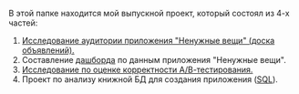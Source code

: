 В этой папке находится мой выпускной проект, который состоял из 4-х частей:
1. [Исследование аудитории приложения "Ненужные вещи" (доска объявлений).](https://github.com/raccoon007/yandex_practicum/tree/main/11_senior_project/mobile_app)
2. Составление [дашборда](https://public.tableau.com/app/profile/anna3994/viz/Nenuzhnye_veshi_manuilova_2/Dashboard1?publish=yes) по данным приложения "Ненужные вещи".
3. [Исследование по оценке корректности А/В-тестирования.](https://github.com/raccoon007/yandex_practicum/tree/main/11_senior_project/a_b_test)
5. Проект по анализу книжной БД для создания приложения ([SQL](https://github.com/raccoon007/yandex_practicum/tree/main/11_senior_project/sql)).

